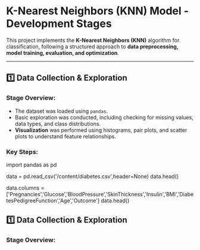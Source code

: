 # K-Nearest Neighbors (KNN) Model - Development Stages  

This project implements the **K-Nearest Neighbors (KNN)** algorithm for classification, following a structured approach to **data preprocessing, model training, evaluation, and optimization**.  

---

## **1️⃣ Data Collection & Exploration**  
### **Stage Overview:**  
- The dataset was loaded using `pandas`.  
- Basic exploration was conducted, including checking for missing values, data types, and class distributions.  
- **Visualization** was performed using histograms, pair plots, and scatter plots to understand feature relationships.  

### **Key Steps:**  

import pandas as pd

data = pd.read_csv('/content/diabetes.csv',header=None)
data.head()

data.columns = ['Pregnancies','Glucose','BloodPressure','SkinThickness','Insulin','BMI','DiabetesPedigreeFunction','Age','Outcome']
data.head()

## **1️⃣ Data Collection & Exploration**  
### **Stage Overview:**  
